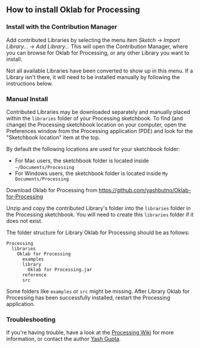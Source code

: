 ## How to install Oklab for Processing

### Install with the Contribution Manager

Add contributed Libraries by selecting the menu item _Sketch_ → _Import Library..._ → _Add Library..._ This will open the Contribution Manager, where you can browse for Oklab for Processing, or any other Library you want to install.

Not all available Libraries have been converted to show up in this menu. If a Library isn't there, it will need to be installed manually by following the instructions below.

### Manual Install

Contributed Libraries may be downloaded separately and manually placed within the `libraries` folder of your Processing sketchbook. To find (and change) the Processing sketchbook location on your computer, open the Preferences window from the Processing application (PDE) and look for the "Sketchbook location" item at the top.

By default the following locations are used for your sketchbook folder: 
  * For Mac users, the sketchbook folder is located inside `~/Documents/Processing` 
  * For Windows users, the sketchbook folder is located inside `My Documents/Processing`

Download Oklab for Processing from https://github.com/yashbutno/Oklab-for-Processing

Unzip and copy the contributed Library's folder into the `libraries` folder in the Processing sketchbook. You will need to create this `libraries` folder if it does not exist.

The folder structure for Library Oklab for Processing should be as follows:

```
Processing
  libraries
    Oklab for Processing
      examples
      library
        Oklab for Processing.jar
      reference
      src
```
             
Some folders like `examples` or `src` might be missing. After Library Oklab for Processing has been successfully installed, restart the Processing application.

### Troubleshooting

If you're having trouble, have a look at the [Processing Wiki](https://github.com/processing/processing/wiki/How-to-Install-a-Contributed-Library) for more information, or contact the author [Yash Gupta](https://refuse.ink/).
